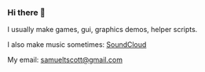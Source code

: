 ### Hi there 👋

<!--
**Nytra/Nytra** is a ✨ _special_ ✨ repository because its `README.md` (this file) appears on your GitHub profile.

Here are some ideas to get you started:

- 🔭 I’m currently working on ...
- 🌱 I’m currently learning ...
- 👯 I’m looking to collaborate on ...
- 🤔 I’m looking for help with ...
- 💬 Ask me about ...
- 📫 How to reach me: ...
- 😄 Pronouns: ...
- ⚡ Fun fact: ...
-->

I usually make games, gui, graphics demos, helper scripts.

I also make music sometimes: [SoundCloud](https://soundcloud.com/nytra-xr)

My email: [samueltscott@gmail.com](mailto:samueltscott@gmail.com)

<!--![Nyan Cat](https://wallpapercave.com/wp/wp1833274.png)-->
